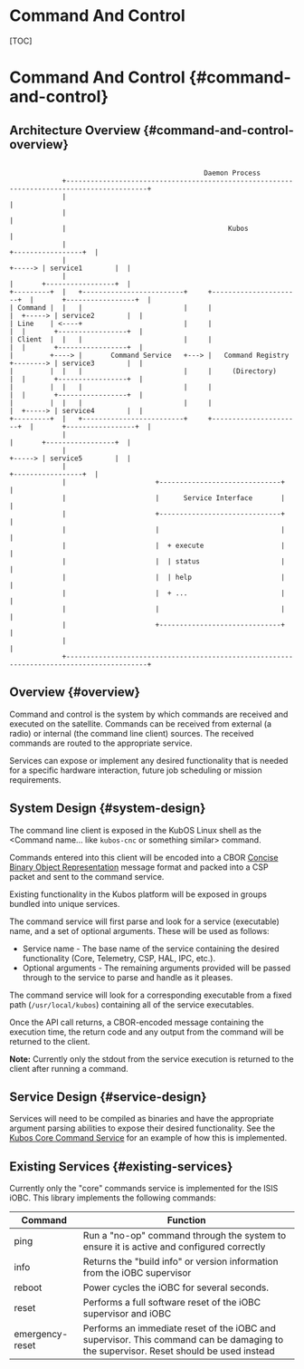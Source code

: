 # Command And Control
[TOC]
# Command And Control {#command-and-control}

## Architecture Overview {#command-and-control-overview}

```

                                                Daemon Process
             +------------------------------------------------------------------------------------------+
             |                                                                                          |
             |                                                                                          |
             |                                        Kubos                                             |
             |                                                                     +-----------------+  |
             |                                                             +-----> | service1        |  |
             |                                                             |       +-----------------+  |
+---------+  |   +-------------------------+     +----------------------+  |       +-----------------+  |
| Command |  |   |                         |     |                      |  +-----> | service2        |  |
| Line    | <----+                         |     |                      |  |       +-----------------+  |
| Client  |  |   |                         |     |                      |  |       +-----------------+  |
|         +----> |       Command Service   +---> |   Command Registry   +--------> | service3        |  |
|         |  |   |                         |     |     (Directory)      |  |       +-----------------+  |
|         |  |   |                         |     |                      |  |       +-----------------+  |
|         |  |   |                         |     |                      |  +-----> | service4        |  |
+---------+  |   +-------------------------+     +----------------------+  |       +-----------------+  |
             |                                                             |       +-----------------+  |
             |                                                             +-----> | service5        |  |
             |                                                                     +-----------------+  |
             |                      +------------------------------+                                    |
             |                      |      Service Interface       |                                    |
             |                      +------------------------------+                                    |
             |                      |                              |                                    |
             |                      |  + execute                   |                                    |
             |                      |  | status                    |                                    |
             |                      |  | help                      |                                    |
             |                      |  + ...                       |                                    |
             |                      |                              |                                    |
             |                      +------------------------------+                                    |
             |                                                                                          |
             +------------------------------------------------------------------------------------------+
```
## Overview {#overview}

Command and control is the system by which commands are received and executed on the satellite. Commands can be received from external (a radio) or internal (the command line client) sources. The received commands are routed to the appropriate service.

Services can expose or implement any desired functionality that is needed for a specific hardware interaction, future job scheduling or mission requirements. 

## System Design {#system-design}

The command line client is exposed in the KubOS Linux shell as the <Command name... like `kubos-cnc` or something similar> command.

Commands entered into this client will be encoded into a CBOR [Concise Binary Object Representation](http://cbor.io/) message format and packed into a CSP packet and sent to the command service.

Existing functionality in the Kubos platform will be exposed in groups bundled into unique services.

The command service will first parse and look for a service (executable) name, and a set of optional arguments. These will be used as follows:

* Service name - The base name of the service containing the desired functionality (Core, Telemetry, CSP, HAL, IPC, etc.).
* Optional arguments - The remaining arguments provided will be passed through to the service to parse and handle as it pleases.

The command service will look for a corresponding executable from a fixed path (`/usr/local/kubos`) containing all of the service executables.

Once the API call returns, a CBOR-encoded message containing the execution time, the return code and any output from the command will be returned to the client.

**Note:** Currently only the stdout from the service execution is returned to the client after running a command.

## Service Design {#service-design}

Services will need to be compiled as binaries and have the appropriate argument parsing abilities to expose their desired functionality. See the [Kubos Core Command Service](https://github.com/kubostech/kubos/tree/master/commands) for an example of how this is implemented.


## Existing Services {#existing-services}

Currently only the "core" commands service is implemented for the ISIS iOBC. This library implements the following commands:

| Command   | Function |
| -------   | -------- |
| ping      | Run a "no-op" command through the system to ensure it is active and configured correctly |
| info      | Returns the "build info" or version information from the iOBC supervisor |
| reboot    | Power cycles the iOBC for several seconds. |
| reset     | Performs a full software reset of the iOBC supervisor and iOBC |
| emergency-reset | Performs an immediate reset of the iOBC and supervisor. This command can be damaging to the supervisor. Reset should be used instead |
